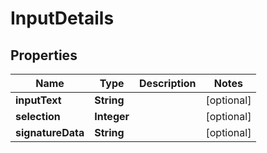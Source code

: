 

# InputDetails


## Properties

| Name | Type | Description | Notes |
|------------ | ------------- | ------------- | -------------|
|**inputText** | **String** |  |  [optional] |
|**selection** | **Integer** |  |  [optional] |
|**signatureData** | **String** |  |  [optional] |



